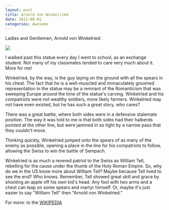 ```yaml
---
layout: post
title: Arnold von Winkelried
date: 2012-08-01
categories: Awesome
---
```




Ladies and Gentlemen, Arnold von Winkelried:

<img src="{{site.baseurl}}/images/winkelried.jpg">

I walked past this statue every day I went to school, as an exchange student. Not many of my classmates tended to care very much about it. More for me!

Winkelried, by the way, is the guy laying on the ground with all the spears in his chest. The fact that he is a well-muscled and immaculately groomed representation in the statue may be a remnant of the Romanticism that was sweeping Europe around the time of the statue's carving. Winkelried and his compatriots were not wealthy soldiers, more likely farmers. Winkelried may not have even existed, but he has such a great story, who cares?

There was a great battle, where both sides were in a defensive stalemate position. The way it was told to me is that both sides had their halberds pointed at the other line, but were jammed in so tight by a narrow pass that they couldn't move.

Thinking quickly, Winkelried jumped onto the spears of as many of the enemy as possible, opening a place in the line for his compatriots to follow, allowing the Swiss to win the battle of Sempach.

Winkelried is as much a revered patriot to the Swiss as William Tell, rebelling for the cause under the thumb of the Holy Roman Empire. So, why do we in the US know more about William Tell? Maybe because Tell lived to see the end? Who knows. Remember, Tell showed great skill and grace by shooting an apple off his own kid's head. Any fool with two arms and a chest can leap on some spears and martyr himself. Or, maybe it's just easier to say "William Tell" then "Arnold von Winkelried."

For more: to the [WIKIPEDIA](http://en.wikipedia.org/wiki/Arnold_von_Winkelried)
